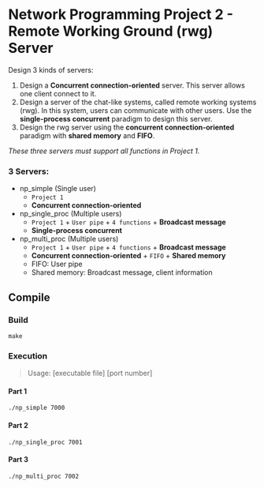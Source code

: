 # Network Programming Project 2 - Remote Working Ground (rwg) Server
Design 3 kinds of servers:
1. Design a **Concurrent connection-oriented** server. This server allows one client connect to it.
2. Design a server of the chat-like systems, called remote working systems (rwg). In this system, users can communicate with other users. Use the **single-process concurrent** paradigm to design this server.
3. Design the rwg server using the **concurrent connection-oriented** paradigm with **shared memory** and **FIFO**.

*These three servers must support all functions in Project 1.*

### 3 Servers:
  - np_simple (Single user)
     - `Project 1`
     - **Concurrent connection-oriented**
  - np_single_proc (Multiple users)
     - `Project 1` + `User pipe` + `4 functions` + **Broadcast message**
     - **Single-process concurrent**
  - np_multi_proc (Multiple users)
     - `Project 1` + `User pipe` + `4 functions` + **Broadcast message**
     - **Concurrent connection-oriented** + `FIFO` + **Shared memory**
    - FIFO: User pipe
     - Shared memory: Broadcast message, client information

## Compile
### Build
```
make
```
### Execution
> Usage: [executable file] [port number] 
#### Part 1
```
./np_simple 7000
```
#### Part 2
```
./np_single_proc 7001
```
#### Part 3
```
./np_multi_proc 7002
```
